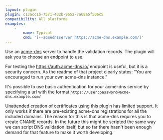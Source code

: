 ```yaml
---
layout: plugin
plugin: c13acc1b-7571-432b-9652-7a68a5f506c5
compatibility: All platforms
examples:
    - 
        name: Typical
        cmd: '[‑‑acmednsserver https://acme-dns.example.com/]'   
---
```

Use an [acme-dns](https://github.com/joohoi/acme-dns) server to handle the validation records. The plugin will ask you to choose an endpoint to use. 

<div class="callout-block callout-block-warning pb-1 mt-3">
    <div class="content">
        <p>For testing the <a href="https://auth.acme-dns.io/">https://auth.acme-dns.io/</a> endpoint is useful, but it is a security concern. As the readme of that project clearly states: "You are encouraged to run your own acme-dns instance."</p>
    </div>
</div>

It's possible to use basic authentication for your acme-dns service by specifying a url with the format `https://user:password@acme-dns.example.com/`

<div class="callout-block callout-block-danger pb-1 mt-3">
    <div class="content">
        <p>Unattended creation of certificates using this plugin has limited support. It only works if there are pre-existing acme-dns registrations for all the included domains. The reason for this is that acme-dns requires you to create CNAME records. In the future this might be scripted the same way we can script DNS validation itself, but so far there hasn't been enough demand for that feature to make it worth developing.</p>
    </div>
</div>